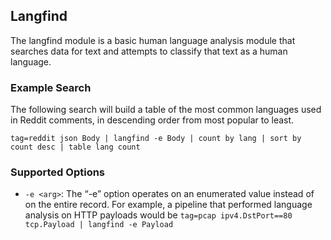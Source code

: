 ## Langfind

The langfind module is a basic human language analysis module that searches data for text and attempts to classify that text as a human language.

### Example Search

The following search will build a table of the most common languages used in Reddit comments, in descending order from most popular to least.

```
tag=reddit json Body | langfind -e Body | count by lang | sort by count desc | table lang count
```

### Supported Options

* `-e <arg>`: The “-e” option operates on an enumerated value instead of on the entire record. For example, a pipeline that performed language analysis on HTTP payloads would be `tag=pcap ipv4.DstPort==80 tcp.Payload | langfind -e Payload`